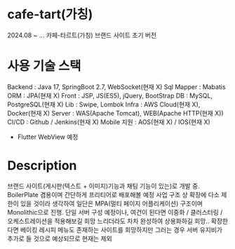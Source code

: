 # cafe-tart(가칭) 
2024.08 ~ ...
카페-타르트(가칭) 브랜드 사이트 초기 버전

# 사용 기술 스택
Backend : Java 17, SpringBoot 2.7, WebSocket(현재 X)
Sql Mapper : Mabatis
ORM : JPA(현재 X)
Front : JSP, JS(ES5), jQuery, BootStrap
DB : MySQL, PostgreSQL(현재 X)
Lib : Swipe, Lombok
Infra : AWS Cloud(현재 X), Docker(현재 X)
Server : WAS(Apache Tomcat), WEB(Apache HTTP(현재 X))
CI/CD : Github / Jenkins(현재 X)
Mobile 지원 : AOS(현재 X) / IOS(현재 X)
 - Flutter WebView 예정

# Description
브랜드 사이트(게시판(텍스트 + 이미지)기능과 채팅 기능이 있는)로 개발 중.
BoilerPlate 겸용이며 간단하게 프리티어로 배포해볼 예정
사업 구조 상 확장에 다소 제한이 있을 것이라 생각하여 일단은 MPA(멀티 페이지 어플리케이션) 구조이며 Monolithic으로 진행.
단일 서버 구성 예정이나, 여건이 된다면 이중화 / 클러스터링 / 오케스트레이션을 적용해보길 희망
느리더라도 차차 완성하여 상용화하길 희망..
확장한다면 베이킹 레시피 메뉴도 존재하는 사이트를 희망하지만 그러는 경우 서버 유지비가 추가로 들 것으로 예상되므로 현재는 제외
